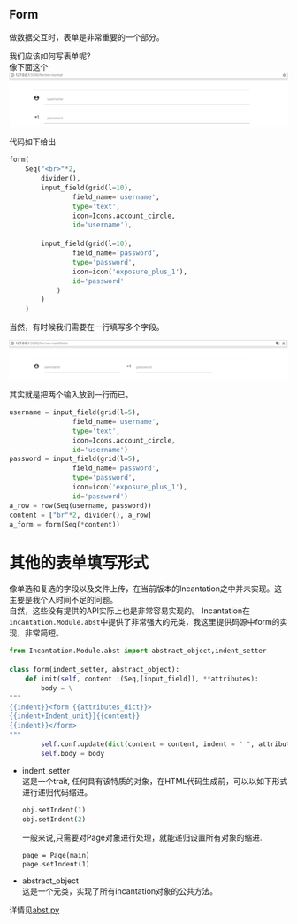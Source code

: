 ## Form

做数据交互时，表单是非常重要的一个部分。

我们应该如何写表单呢?  
像下面这个
[![forms+normal](./forms+normal.PNG)](./forms+normal.PNG)

代码如下给出
```python
form(
    Seq("<br>"*2,
        divider(),
        input_field(grid(l=10), 
                field_name='username', 
                type='text', 
                icon=Icons.account_circle,
                id='username'),

        input_field(grid(l=10),
                field_name='password',
                type='password',
                icon=icon('exposure_plus_1'),
                id='password'
            )
        )
    )
```

当然，有时候我们需要在一行填写多个字段。

[![forms+multifields](./forms+multifields.PNG)](./forms+multifields.PNG)

其实就是把两个输入放到一行而已。

```python
username = input_field(grid(l=5), 
                field_name='username', 
                type='text', 
                icon=Icons.account_circle,
                id='username')
password = input_field(grid(l=5),
                field_name='password',
                type='password',
                icon=icon('exposure_plus_1'),
                id='password')
a_row = row(Seq(username, password))
content = ["br"*2, divider(), a_row]
a_form = form(Seq(*content))
```

# 其他的表单填写形式

像单选和复选的字段以及文件上传，在当前版本的Incantation之中并未实现。这主要是我个人时间不足的问题。  
自然，这些没有提供的API实际上也是非常容易实现的。
Incantation在`incantation.Module.abst`中提供了非常强大的元类，我这里提供码源中form的实现，非常简短。

```python
from Incantation.Module.abst import abstract_object,indent_setter

class form(indent_setter, abstract_object):
    def init(self, content :(Seq,[input_field]), **attributes):
        body = \
"""
{{indent}}<form {{attributes_dict}}>
{{indent+Indent_unit}}{{content}}
{{indent}}</form>
"""
        self.conf.update(dict(content = content, indent = " ", attributes_dict = attributes))
        self.body = body

```

- indent_setter  
这是一个trait, 任何具有该特质的对象，在HTML代码生成前，可以以如下形式进行递归代码缩进。

    ```python
    obj.setIndent(1)
    obj.setIndent(2)
    ```

    一般来说,只需要对Page对象进行处理，就能递归设置所有对象的缩进.

    ```
    page = Page(main)
    page.setIndent(1)
    ```

- abstract_object  
这是一个元类，实现了所有incantation对象的公共方法。

详情见[abst.py](https://github.com/thautwarm/Incantation/blob/master/flowpython.incantation/Module/abst.py)


